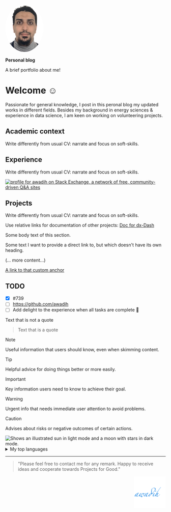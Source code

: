 <img src="./img/Photo.png" alt="My Photo" width="120" height="150" style="border-radius:50%">

**Personal blog**

A brief portfolio about me!

# Welcome :relaxed:

Passionate for general knowledge, I post in this peronal blog my updated works in different fields. Besides my background in energy sciences & experience in data science, I am keen on working on volunteering projects.

## Academic context

Write differently from usual CV: narrate and focus on soft-skills. 

## Experience

Write differently from usual CV: narrate and focus on soft-skills. 

<a href="https://stackexchange.com/users/17874586"><img src="https://stackexchange.com/users/flair/17874586.png" width="208" height="58" alt="profile for awadih on Stack Exchange, a network of free, community-driven Q&amp;A sites" title="profile for awadih on Stack Exchange, a network of free, community-driven Q&amp;A sites"></a>

## Projects 

Write differently from usual CV: narrate and focus on soft-skills.

Use relative links for documentation of other projects:
[Doc for dx-Dash](dx-Dash/docs/development/1.current_location.md)

Some body text of this section.

<a name="my-custom-anchor-point"></a>
Some text I want to provide a direct link to, but which doesn't have its own heading.

(… more content…)

[A link to that custom anchor](#my-custom-anchor-point)

## TODO

- [x] #739
- [ ] https://github.com/awadih
- [ ] Add delight to the experience when all tasks are complete :tada:

Text that is not a quote

> Text that is a quote

> [!NOTE]
> Useful information that users should know, even when skimming content.

> [!TIP]
> Helpful advice for doing things better or more easily.

> [!IMPORTANT]
> Key information users need to know to achieve their goal.

> [!WARNING]
> Urgent info that needs immediate user attention to avoid problems.

> [!CAUTION]
> Advises about risks or negative outcomes of certain actions.

<picture>
  <source media="(prefers-color-scheme: dark)" srcset="https://user-images.githubusercontent.com/25423296/163456776-7f95b81a-f1ed-45f7-b7ab-8fa810d529fa.png">
  <source media="(prefers-color-scheme: light)" srcset="https://user-images.githubusercontent.com/25423296/163456779-a8556205-d0a5-45e2-ac17-42d089e3c3f8.png">
  <img alt="Shows an illustrated sun in light mode and a moon with stars in dark mode." src="https://user-images.githubusercontent.com/25423296/163456779-a8556205-d0a5-45e2-ac17-42d089e3c3f8.png">
</picture>


<details>
<summary>My top languages</summary>

| Rank | Languages |
|-----:|-----------|
|     1| JavaScript|
|     2| Python    |
|     3| SQL       |

</details>


---
> "Please feel free to contact me for any remark. Happy to receive ideas and cooperate towards Projects for Good."
<img align="right" src="./img/android-chrome-512x512.png" alt="logo" width="100"/>
<!-- COMMENT -->
